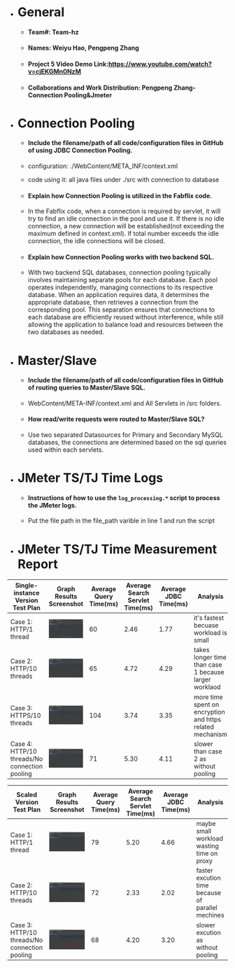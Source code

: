 - # General
    - #### Team#: Team-hz

    - #### Names: Weiyu Hao, Pengpeng Zhang

    - #### Project 5 Video Demo Link:https://www.youtube.com/watch?v=cjEKGMn0NzM


    - #### Collaborations and Work Distribution: Pengpeng Zhang-Connection Pooling&Jmeter


- # Connection Pooling
    - #### Include the filename/path of all code/configuration files in GitHub of using JDBC Connection Pooling.
    - configuration: ./WebContent/META_INF/context.xml
    - code using it: all java files under ./src with connection to database

    - #### Explain how Connection Pooling is utilized in the Fabflix code.
    - In the Fabflix code, when a connection is required by servlet, it will try to find an idle connection in the pool and use it. If there is no idle connection, a new connection will be established(not exceeding the maximum defined in context.xml). If total number exceeds the idle connection, the idle connections will be closed. 

    - #### Explain how Connection Pooling works with two backend SQL.
    - With two backend SQL databases, connection pooling typically involves maintaining separate pools for each database. Each pool operates independently, managing connections to its respective database. When an application requires data, it determines the appropriate database, then retrieves a connection from the corresponding pool. This separation ensures that connections to each database are efficiently reused without interference, while still allowing the application to balance load and resources between the two databases as needed.


- # Master/Slave
    - #### Include the filename/path of all code/configuration files in GitHub of routing queries to Master/Slave SQL.
    - WebContent/META-INF/context.xml and All Servlets in /src folders.

    - #### How read/write requests were routed to Master/Slave SQL?
    - Use two separated Datasources for Primary and Secondary MySQL databases, the connections are determined based on the sql queries used within each servlets.

- # JMeter TS/TJ Time Logs
    - #### Instructions of how to use the `log_processing.*` script to process the JMeter logs.
    - Put the file path in the file_path varible in line 1 and run the script


- # JMeter TS/TJ Time Measurement Report

| **Single-instance Version Test Plan**          | **Graph Results Screenshot**             | **Average Query Time(ms)** | **Average Search Servlet Time(ms)** | **Average JDBC Time(ms)** | **Analysis**                                              |
|------------------------------------------------|------------------------------------------|----------------------------|-------------------------------------|---------------------------|-----------------------------------------------------------|
| Case 1: HTTP/1 thread                          | ![](./img/t1.png)                       | 60                         | 2.46                                | 1.77                      | it's fastest becuase workload is small                    |
| Case 2: HTTP/10 threads                        | ![](./img/t2.png) | 65                         | 4.72                                | 4.29                      | takes longer time than case 1 because larger worklaod     |
| Case 3: HTTPS/10 threads                       | ![](./img/t3.png)               | 104                        | 3.74                                | 3.35                      | more time spent on encryption and https related mechanism |
| Case 4: HTTP/10 threads/No connection pooling  | ![](./img/test_case4.png)               | 71                         | 5.30                                | 4.11                      | slower than case 2 as without pooling                     |

| **Scaled Version Test Plan**                   | **Graph Results Screenshot** | **Average Query Time(ms)** | **Average Search Servlet Time(ms)** | **Average JDBC Time(ms)** | **Analysis**                                      |
|------------------------------------------------|------------------------------|----------------------------|-------------------------------------|---------------------------|---------------------------------------------------|
| Case 1: HTTP/1 thread                          | ![](./img/ms1.png)   | 79                         | 5.20                                | 4.66                      | maybe small workload wasting time on proxy        |
| Case 2: HTTP/10 threads                        | ![](./img/ms2.png)   | 72                         | 2.33                                | 2.02                      | faster excution time because of parallel mechines |
| Case 3: HTTP/10 threads/No connection pooling  | ![](./img/ms3.png)   | 68                         | 4.20                                | 3.20                      | slower excution as without pooling                |
